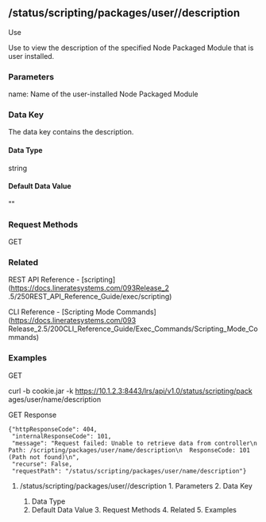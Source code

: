 ## /status/scripting/packages/user/<name>/description

Use

Use to view the description of the specified Node Packaged Module that is user
installed.

### Parameters

name: Name of the user-installed Node Packaged Module

### Data Key

The data key contains the description.

#### Data Type

string

#### Default Data Value

""

### Request Methods

GET

### Related

REST API Reference - [scripting](https://docs.lineratesystems.com/093Release_2
.5/250REST_API_Reference_Guide/exec/scripting)

CLI Reference - [Scripting Mode Commands](https://docs.lineratesystems.com/093
Release_2.5/200CLI_Reference_Guide/Exec_Commands/Scripting_Mode_Commands)

### Examples

GET

curl -b cookie.jar -k https://10.1.2.3:8443/lrs/api/v1.0/status/scripting/pack
ages/user/name/description

GET Response

    
    {"httpResponseCode": 404,
     "internalResponseCode": 101,
     "message": "Request failed: Unable to retrieve data from controller\n  Path: /scripting/packages/user/name/description\n  ResponseCode: 101 (Path not found)\n",
     "recurse": False,
     "requestPath": "/status/scripting/packages/user/name/description"}
    

  1. /status/scripting/packages/user/<name>/description
    1. Parameters
    2. Data Key
      1. Data Type
      2. Default Data Value
    3. Request Methods
    4. Related
    5. Examples

